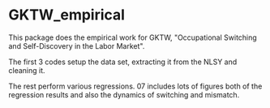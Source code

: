 GKTW_empirical
==============
This package does the empirical work for GKTW, "Occupational Switching and Self-Discovery in the Labor Market".

The first 3 codes setup the data set, extracting it from the NLSY and cleaning it.

The rest perform various regressions.
07 includes lots of figures both of the regression results and also the dynamics of switching and mismatch.
